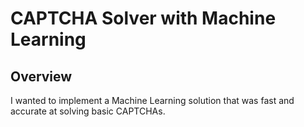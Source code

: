 # CAPTCHA Solver with Machine Learning

## Overview

I wanted to implement a Machine Learning solution that was fast and accurate at solving basic CAPTCHAs.
